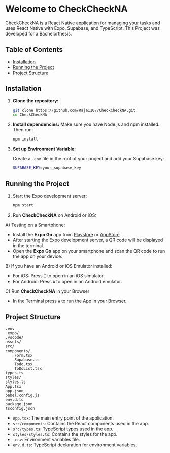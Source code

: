 # Welcome to CheckCheckNA

CheckCheckNA is a React Native application for managing your tasks and uses React Native with Expo, Supabase, and TypeScript. This Project was developed for a Bachelorthesis.

## Table of Contents

- [Installation](#installation)
- [Running the Project](#running-the-project)
- [Project Structure](#project-structure)

## Installation

1. **Clone the repository:**

   ```sh
   git clone https://github.com/Raja1107/CheckCheckNA.git
   cd CheckCheckNA
   ```

2. **Install dependencies:**
   Make sure you have Node.js and npm installed. Then run:

   ```sh
   npm install
   ```

3. **Set up Environment Variable:**

   Create a `.env` file in the root of your project and add your Supabase key:

   ```sh
   SUPABASE_KEY=your_supabase_key
   ```

## Running the Project

1. Start the Expo development server:

   ```sh
   npm start
   ```

2. Run **CheckCheckNA** on Android or iOS:

A) Testing on a Smartphone:

- Install the **Expo Go** app from [Playstore](https://play.google.com/store/apps/details?id=host.exp.exponent&referrer=www) or [AppStore](https://itunes.apple.com/app/apple-store/id982107779)
- After starting the Expo development server, a QR code will be displayed in the terminal.
- Open the **Expo Go** app on your smartphone and scan the QR code to run the app on your device.

B) If you have an Android or iOS Emulator installed:

- For iOS: Press `I` to open in an iOS simulator.
- For Android: Press `A` to open in an Android emulator.

C) Run **CheckCheckNA** in your Browser

- In the Terminal press `W` to run the App in your Browser.

## Project Structure

```
.env
.expo/
.vscode/
assets/
src/
components/
    Form.tsx
    Supabase.ts
    Todo.tsx
    ToDoList.tsx
types.ts
styles/
styles.ts
App.tsx
app.json
babel.config.js
env.d.ts
package.json
tsconfig.json
```

- `App.tsx`: The main entry point of the application.
- `src/components`: Contains the React components used in the app.
- `src/types.ts`: TypeScript types used in the app.
- `styles/styles.ts`: Contains the styles for the app.
- `.env`: Environment variables file.
- `env.d.ts`: TypeScript declaration for environment variables.
